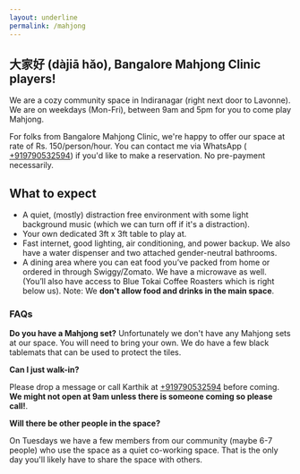 ```yaml
---
layout: underline
permalink: /mahjong
---
```


## 大家好 (dàjiā hǎo), Bangalore Mahjong Clinic players!


We are a cozy community space in Indiranagar (right next door to Lavonne). We are on weekdays (Mon-Fri), between 9am and 5pm for you to come play Mahjong.

For folks from Bangalore Mahjong Clinic, we're happy to offer our space at rate of Rs. 150/person/hour. You can contact me via WhatsApp ( [+919790532594](tel:+919790532594)) if you'd like to make a reservation. No pre-payment necessarily.


## What to expect

* A quiet, (mostly) distraction free environment with some light background music (which we can turn off if it's a distraction).
* Your own dedicated 3ft x 3ft table to play at.
* Fast internet, good lighting, air conditioning, and power backup. We also have a water dispenser and two attached gender-neutral bathrooms.
* A dining area where you can eat food you’ve packed from home or ordered in through Swiggy/Zomato. We have a microwave as well. (You’ll also have access to Blue Tokai Coffee Roasters which is right below us). Note: We **don't allow food and drinks in the main space**.

### FAQs

**Do you have a Mahjong set?**
Unfortunately we don't have any Mahjong sets at our space. You will need to bring your own. We do have a few black tablemats that can be used to protect the tiles.


**Can I just walk-in?**

Please drop a message or call Karthik at [+919790532594](tel:+919790532594) before coming. **We might not open at 9am unless there is someone coming so please call!**.

**Will there be other people in the space?**

On Tuesdays we have a few members from our community (maybe 6-7 people) who use the space as a quiet co-working space. That is the only day you'll likely have to share the space with others.


